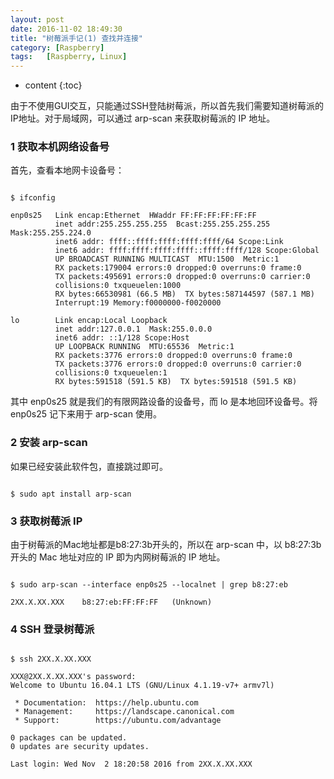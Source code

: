 ```yaml
---
layout: post
date: 2016-11-02 18:49:30
title: "树莓派手记(1) 查找并连接"
category: [Raspberry]
tags:   [Raspberry, Linux]
---
```


* content
{:toc}

由于不使用GUI交互，只能通过SSH登陆树莓派，所以首先我们需要知道树莓派的IP地址。对于局域网，可以通过 arp-scan 来获取树莓派的 IP 地址。

### 1 获取本机网络设备号

首先，查看本地网卡设备号：

```shell

$ ifconfig

enp0s25   Link encap:Ethernet  HWaddr FF:FF:FF:FF:FF:FF  
          inet addr:255.255.255.255  Bcast:255.255.255.255  Mask:255.255.224.0
          inet6 addr: ffff::ffff:ffff:ffff:ffff/64 Scope:Link
          inet6 addr: ffff:ffff:ffff:ffff::ffff:ffff/128 Scope:Global
          UP BROADCAST RUNNING MULTICAST  MTU:1500  Metric:1
          RX packets:179004 errors:0 dropped:0 overruns:0 frame:0
          TX packets:495691 errors:0 dropped:0 overruns:0 carrier:0
          collisions:0 txqueuelen:1000 
          RX bytes:66530981 (66.5 MB)  TX bytes:587144597 (587.1 MB)
          Interrupt:19 Memory:f0000000-f0020000 

lo        Link encap:Local Loopback  
          inet addr:127.0.0.1  Mask:255.0.0.0
          inet6 addr: ::1/128 Scope:Host
          UP LOOPBACK RUNNING  MTU:65536  Metric:1
          RX packets:3776 errors:0 dropped:0 overruns:0 frame:0
          TX packets:3776 errors:0 dropped:0 overruns:0 carrier:0
          collisions:0 txqueuelen:1 
          RX bytes:591518 (591.5 KB)  TX bytes:591518 (591.5 KB)

```

其中 enp0s25 就是我们的有限网路设备的设备号，而 lo 是本地回环设备号。将 enp0s25 记下来用于 arp-scan 使用。

### 2 安装 arp-scan

如果已经安装此软件包，直接跳过即可。

```shell

$ sudo apt install arp-scan

```

### 3 获取树莓派 IP

由于树莓派的Mac地址都是b8:27:3b开头的，所以在 arp-scan 中，以 b8:27:3b 开头的 Mac 地址对应的 IP 即为内网树莓派的 IP 地址。

```shell

$ sudo arp-scan --interface enp0s25 --localnet | grep b8:27:eb

2XX.X.XX.XXX	b8:27:eb:FF:FF:FF	(Unknown)

```

### 4 SSH 登录树莓派

```shell

$ ssh 2XX.X.XX.XXX

XXX@2XX.X.XX.XXX's password: 
Welcome to Ubuntu 16.04.1 LTS (GNU/Linux 4.1.19-v7+ armv7l)

 * Documentation:  https://help.ubuntu.com
 * Management:     https://landscape.canonical.com
 * Support:        https://ubuntu.com/advantage

0 packages can be updated.
0 updates are security updates.

Last login: Wed Nov  2 18:20:58 2016 from 2XX.X.XX.XXX

```
